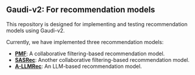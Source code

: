 ## Gaudi-v2: For recommendation models

This repository is designed for implementing and testing recommendation models using Gaudi-v2.

Currently, we have implemented three recommendation models:
- [**PMF**](https://github.com/Sein-Kim/Gaudi-Git/tree/main/MF-gaudi): A collaborative filtering-based recommendation model.
- [**SASRec**](https://github.com/Sein-Kim/Gaudi-Git/tree/main/SASRec-gaudi): Another collaborative filtering-based recommendation model.
- [**A-LLMRec**](https://github.com/Sein-Kim/Gaudi-Git/tree/main/A-LLMRec-gaudi): An LLM-based recommendation model.